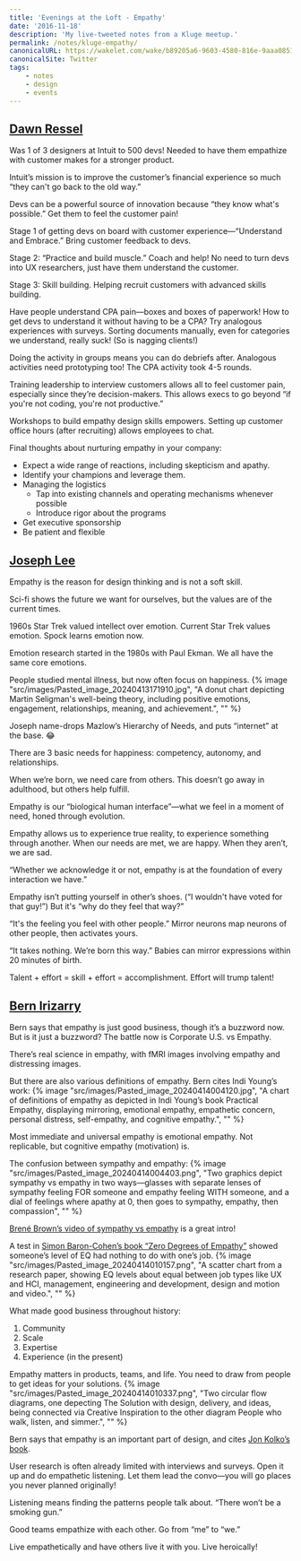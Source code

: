 ```yaml
---
title: 'Evenings at the Loft - Empathy'
date: '2016-11-18'
description: 'My live-tweeted notes from a Kluge meetup.'
permalink: /notes/kluge-empathy/
canonicalURL: https://wakelet.com/wake/b89205a6-9603-4580-816e-9aaa08513253
canonicalSite: Twitter
tags: 
    - notes
    - design
    - events
---
```

## [Dawn Ressel](https://twitter.com/uxdawn)
Was 1 of 3 designers at Intuit to 500 devs! Needed to have them empathize with customer makes for a stronger product.

Intuit’s mission is to improve the customer’s financial experience so much “they can't go back to the old way.”

Devs can be a powerful source of innovation because “they know what's possible.” Get them to feel the customer pain!

Stage 1 of getting devs on board with customer experience—“Understand and Embrace.” Bring customer feedback to devs.

Stage 2: “Practice and build muscle.” Coach and help! No need to turn devs into UX researchers, just have them understand the customer.

Stage 3: Skill building. Helping recruit customers with advanced skills building.

Have people understand CPA pain—boxes and boxes of paperwork! How to get devs to understand it without having to be a CPA? Try analogous experiences with surveys. Sorting documents manually, even for categories we understand, really suck! (So is nagging clients!)

Doing the activity in groups means you can do debriefs after. Analogous activities need prototyping too! The CPA activity took 4-5 rounds.

Training leadership to interview customers allows all to feel customer pain, especially since they’re decision-makers. This allows execs to go beyond “if you're not coding, you're not productive.”

Workshops to build empathy design skills empowers. Setting up customer office hours (after recruiting) allows employees to chat.

Final thoughts about nurturing empathy in your company:
- Expect a wide range of reactions, including skepticism and apathy.
- Identify your champions and leverage them.
- Managing the logistics
	- Tap into existing channels and operating mechanisms whenever possible
	- Introduce rigor about the programs
- Get executive sponsorship
- Be patient and flexible

## [Joseph Lee](https://twitter.com/mntlhealthiness)
Empathy is the reason for design thinking and is not a soft skill.

Sci-fi shows the future we want for ourselves, but the values are of the current times. 

1960s Star Trek valued intellect over emotion. Current Star Trek values emotion. Spock learns emotion now.

Emotion research started in the 1980s with Paul Ekman. We all have the same core emotions.

People studied mental illness, but now often focus on happiness.
{% image "src/images/Pasted_image_20240413171910.jpg", "A donut chart depicting Martin Seligman's well-being theory, including positive emotions, engagement, relationships, meaning, and achievement.", "" %}

Joseph name-drops Mazlow’s Hierarchy of Needs, and puts “internet” at the base. 😂

There are 3 basic needs for happiness: competency, autonomy, and relationships.

When we’re born, we need care from others. This doesn’t go away in adulthood, but others help fulfill.

Empathy is our “biological human interface”—what we feel in a moment of need, honed through evolution.

Empathy allows us to experience true reality, to experience something through another. When our needs are met, we are happy. When they aren’t, we are sad.

“Whether we acknowledge it or not, empathy is at the foundation of every interaction we have.”

Empathy isn’t putting yourself in other’s shoes. (“I wouldn't have voted for that guy!”) But it's “why do they feel that way?”

“It's the feeling you feel with other people.” Mirror neurons map neurons of other people, then activates yours.

“It takes nothing. We’re born this way.” Babies can mirror expressions within 20 minutes of birth.

Talent + effort = skill + effort = accomplishment. Effort will trump talent!

## [Bern Irizarry](https://twitter.com/bernirizarry)
Bern says that empathy is just good business, though it’s a buzzword now. But is it just a buzzword? The battle now is Corporate U.S. vs Empathy.

There’s real science in empathy, with fMRI images involving empathy and distressing images.

But there are also various definitions of empathy. Bern cites Indi Young’s work:
{% image "src/images/Pasted_image_20240414004120.jpg", "A chart of definitions of empathy as depicted in Indi Young’s book Practical Empathy, displaying mirroring, emotional empathy, empathetic concern, personal distress, self-empathy, and cognitive empathy.", "" %}

Most immediate and universal empathy is emotional empathy. Not replicable, but cognitive empathy (motivation) is.

The confusion between sympathy and empathy:
{% image "src/images/Pasted_image_20240414004403.png", "Two graphics depict sympathy vs empathy in two ways—glasses with separate lenses of sympathy feeling FOR someone and empathy feeling WITH someone, and a dial of feelings where apathy at 0, then goes to sympathy, empathy, then compassion", "" %}

[Brené Brown’s video of sympathy vs empathy](https://www.youtube.com/watch?v=1Evwgu369Jw) is a great intro!

A test in [Simon Baron-Cohen’s book “Zero Degrees of Empathy”](https://www.amazon.com/Zero-Degrees-Empathy-Theory-Cruelty/dp/0713997915) showed someone’s  level of EQ had nothing to do with one’s job.
{% image "src/images/Pasted_image_20240414010157.png", "A scatter chart from a research paper, showing EQ levels about equal between job types like UX and HCI, management, engineering and development, design and motion and video.", "" %}

What made good business throughout history:
1. Community
2. Scale
3. Expertise
4. Experience (in the present)

Empathy matters in products, teams, and life. You need to draw from people to get ideas for your solutions.
{% image "src/images/Pasted_image_20240414010337.png", "Two circular flow diagrams, one depecting The Solution with design, delivery, and ideas, being connected via Creative Inspiration to the other diagram People who walk, listen, and simmer.", "" %}

Bern says that empathy is an important part of design, and cites [Jon Kolko’s book](https://www.amazon.com/Well-Designed-Empathy-Create-Products-People/dp/1625274793).

User research is often already limited with interviews and surveys. Open it up and do empathetic listening. Let them lead the convo—you will go places you never planned originally!

Listening means finding the patterns people talk about. “There won’t be a smoking gun.” 

Good teams empathize with each other. Go from “me” to “we.” 

Live empathetically and have others live it with you. Live heroically!

